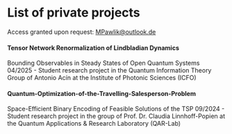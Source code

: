 # List of private projects
Access granted upon request: MPawlik@outlook.de

#### Tensor Network Renormalization of Lindbladian Dynamics
Bounding Observables in Steady States of Open Quantum Systems 
04/2025 - Student research project in the Quantum Information Theory Group of Antonio Acín at the Institute of Photonic Sciences (ICFO)

#### Quantum-Optimization-of-the-Travelling-Salesperson-Problem
Space-Efficient Binary Encoding of Feasible Solutions of the TSP
09/2024 - Student research project in the group of Prof. Dr. Claudia Linnhoff-Popien at the Quantum Applications & Research Laboratory (QAR-Lab)
